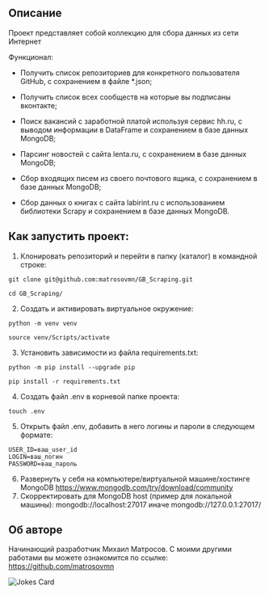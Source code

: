 ## Описание
Проект представляет собой коллекцию для сбора данных из сети Интернет

Функционал:

* Получить список репозиториев для конкретного пользователя GitHub, с сохранением в файле *.json;

* Получить список всех сообществ на которые вы подписаны вконтакте;

* Поиск вакансий с заработной платой используя сервис hh.ru, 
  с выводом информации в DataFrame и сохранением в базе данных MongoDB;

* Парсинг новостей с сайта lenta.ru, с сохранением в базе данных MongoDB;

* Сбор входящих писем из своего почтового ящика, с сохранением в базе данных MongoDB;

* Сбор данных о книгах с сайта labirint.ru с использованием библиотеки Scrapy 
  и сохранением в базе данных MongoDB.


## Как запустить проект:
1. Клонировать репозиторий и перейти в папку (каталог) в командной строке:
```
git clone git@github.com:matrosovmn/GB_Scraping.git
```
```
cd GB_Scraping/
```
2. Cоздать и активировать виртуальное окружение:
```
python -m venv venv
```
```
source venv/Scripts/activate
```
3. Установить зависимости из файла requirements.txt:
```
python -m pip install --upgrade pip
```
```
pip install -r requirements.txt
```
4. Cоздать файл .env в корневой папке проекта:
```
touch .env
```
5. Открыть файл .env, добавить в него логины и пароли в следующем формате:
```
USER_ID=ваш_user_id
LOGIN=ваш_логин
PASSWORD=ваш_пароль
```
6. Развернуть у себя на компьютере/виртуальной машине/хостинге MongoDB
https://www.mongodb.com/try/download/community
7. Скорректировать для MongoDB host (пример для локальной машины):
mongodb://localhost:27017
иначе
mongodb://127.0.0.1:27017/

## Об авторе
Начинающий разработчик Михаил Матросов. С моими другими работами вы можете ознакомится по ссылке: https://github.com/matrosovmn


![Jokes Card](https://readme-jokes.vercel.app/api)

